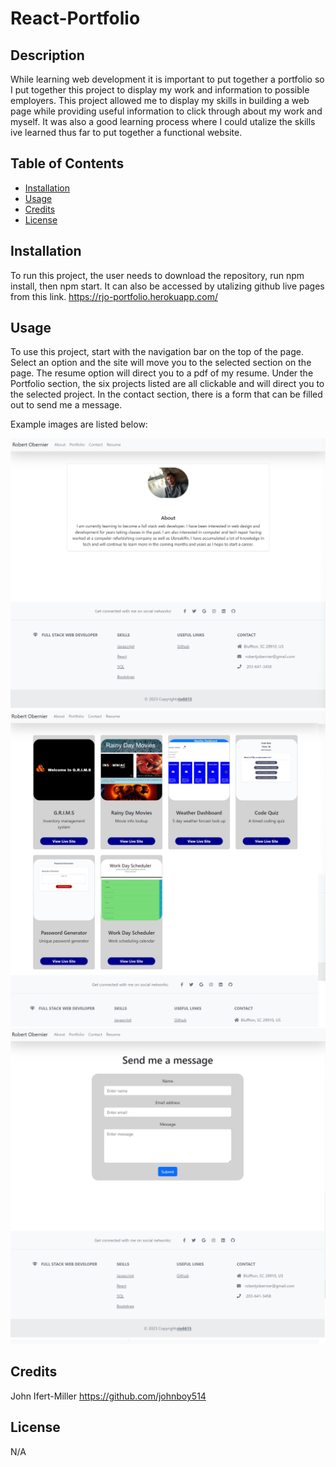 # React-Portfolio

## Description

While learning web development it is important to put together a portfolio so
I put together this project to display my work and information to possible employers.
This project allowed me to display my skills in building a web page while providing useful
information to click through about my work and myself. It was also a good learning process
where I could utalize the skills ive learned thus far to put together a functional website.

## Table of Contents

- [Installation](#installation)
- [Usage](#usage)
- [Credits](#credits)
- [License](#license)

## Installation

To run this project, the user needs to download the repository, run npm install, then npm start. It can also be accessed by utalizing github live pages from this link. https://rjo-portfolio.herokuapp.com/

## Usage

To use this project, start with the navigation bar on the top of the page. Select an option and the site
will move you to the selected section on the page. The resume option will direct you to a pdf of my resume.
Under the Portfolio section, the six projects listed are all clickable and will direct you to the selected project.
In the contact section, there is a form that can be filled out to send me a message.

Example images are listed below:

![About](/public/images/about.jpg)
![Portfolio](/public/images/portfolio.jpg)
![Contact](/public/images/contact.jpg)

## Credits

John Ifert-Miller
https://github.com/johnboy514

## License

N/A